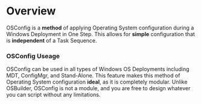# Overview

OSConfig is a **method** of applying Operating System configuration during a Windows Deployment in One Step.  This allows for **simple** configuration that is **independent** of a Task Sequence.

### OSConfig Useage

OSConfig can be used in all types of Windows OS Deployments including MDT, ConfigMgr, and Stand-Alone.  This feature makes this method of Operating System configuration **ideal**, as it is completely modular.  Unlike OSBuilder, OSConfig is not a module, and you are free to design whatever you can script without any limitations.

